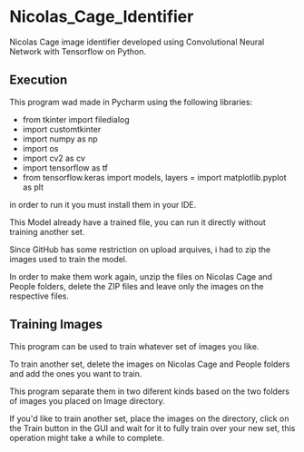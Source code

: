 # Nicolas_Cage_Identifier
Nicolas Cage image identifier developed using Convolutional Neural Network with Tensorflow on Python.

## Execution
This program wad made in Pycharm using the following libraries:

- from tkinter import filedialog
- import customtkinter
- import numpy as np
- import os
- import cv2 as cv
- import tensorflow as tf
- from tensorflow.keras import models, layers
= import matplotlib.pyplot as plt

in order to run it you must install them in your IDE.

This Model already have a trained file, you can run it directly without training another set.

Since GitHub has some restriction on upload arquives, i had to zip the images used to train the model.

In order to make them work again, unzip the files on Nicolas Cage and People folders, delete the ZIP files and leave only the images on the respective files.

## Training Images

This program can be used to train whatever set of images you like.

To train another set, delete the images on Nicolas Cage and People folders and add the ones you want to train.

This program separate them in two diferent kinds based on the two folders of images you placed on Image directory.

If you'd like to train another set, place the images on the directory, click on the Train button in the GUI and wait for it to fully train over your new set, this operation might take a while to complete.
